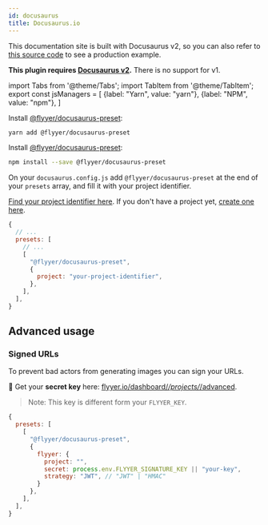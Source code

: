 ```yaml
---
id: docusaurus
title: Docusaurus.io
---
```


<!-- TODO -->
<!-- > Repository: https://github.com/useflyyer/integration-examples/tree/main/examples/docusaurus -->

This documentation site is built with Docusaurus v2, so you can also refer to [this source code](https://github.com/useflyyer/flyyer-docs) to see a production example.

**This plugin requires [Docusaurus v2](https://v2.docusaurus.io/).** There is no support for v1.

<!-- MDX variables -->
import Tabs from '@theme/Tabs';
import TabItem from '@theme/TabItem';
export const jsManagers = [
  {label: "Yarn", value: "yarn"},
  {label: "NPM", value: "npm"},
]

<Tabs groupId="js-manager" defaultValue="yarn" values={jsManagers}>
<TabItem value="yarn">

Install [@flyyer/docusaurus-preset](https://github.com/useflyyer/docusaurus-preset):

```bash title="Terminal.app"
yarn add @flyyer/docusaurus-preset
```

</TabItem>

<TabItem value="npm">

Install [@flyyer/docusaurus-preset](https://github.com/useflyyer/docusaurus-preset):

```bash title="Terminal.app"
npm install --save @flyyer/docusaurus-preset
```

</TabItem>
</Tabs>

On your `docusaurus.config.js` add `@flyyer/docusaurus-preset` at the end of your `presets` array, and fill it with your project identifier.

[Find your project identifier here](https://flyyer.io/dashboard/_/projects/_/integrate?ref=docs). If you don't have a project yet, [create one here](https://flyyer.io/get-started?ref=docs).

```js
{
  // ...
  presets: [
    // ...
    [
      "@flyyer/docusaurus-preset",
      {
        project: "your-project-identifier",
      },
    ],
  ],
}
```

## Advanced usage

### Signed URLs

To prevent bad actors from generating images you can sign your URLs.

🔑 Get your **secret key** here: [flyyer.io/dashboard/_/projects/_/advanced](https://www.flyyer.io/dashboard/_/projects/_/advanced).

> Note: This key is different form your `FLYYER_KEY`.

```js
{
  presets: [
    [
      "@flyyer/docusaurus-preset",
      {
        flyyer: {
          project: "",
          secret: process.env.FLYYER_SIGNATURE_KEY || "your-key",
          strategy: "JWT", // "JWT" | "HMAC"
        }
      },
    ],
  ],
}
```
